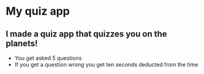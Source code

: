 # My quiz app

## I made a quiz app that quizzes you on the planets!
* You get asked 5 questions
* If you get a question wrong you get ten seconds deducted from the time
